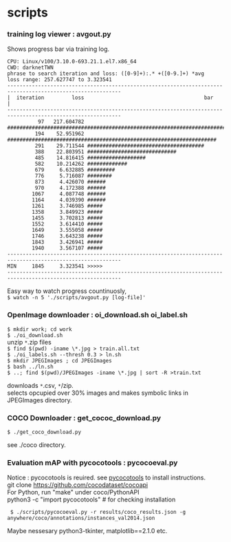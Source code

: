 # scripts 

### training log viewer : avgout.py  

Shows progress bar via training log.  

```$ avgout.py [log-file]  
CPU: Linux/v100/3.10.0-693.21.1.el7.x86_64
CWD: darknetTWN
phrase to search iteration and loss: ([0-9]+):.* +([0-9.]+) *avg
loss range: 257.627747 to 3.323541
-----------------------------------------------------------------------------------------------------------
|  iteration         loss                                       bar                                       |
-----------------------------------------------------------------------------------------------------------
          97   217.604782 ################################################################################|
         194    52.951962 ####################################################################
         291    29.711544 ######################################
         388    22.803951 #############################
         485    14.816415 ###################
         582    10.214262 #############
         679     6.632885 #########
         776     5.716087 ########
         873     4.426070 ######
         970     4.172388 ######
        1067     4.087748 ######
        1164     4.039390 ######
        1261     3.746985 #####
        1358     3.849923 #####
        1455     3.702813 #####
        1552     3.614410 #####
        1649     3.555058 #####
        1746     3.643238 #####
        1843     3.426941 #####
        1940     3.567107 #####
-----------------------------------------------------------------------------------------------------------
MIN     1845     3.323541 >>>>>
-----------------------------------------------------------------------------------------------------------
```  

Easy way to watch progress countinuosly,  
`$ watch -n 5 './scripts/avgout.py [log-file]'`  

### OpenImage downloader : oi_download.sh oi_label.sh  

`$ mkdir work; cd work`  
`$ ./oi_download.sh`  
   unzip `*`.zip files  
`$ find $(pwd) -iname \*.jpg > train.all.txt`  
`$ ./oi_labels.sh --thresh 0.3 > ln.sh`  
`$ mkdir JPEGImages ; cd JPEGImages`  
`$ bash ../ln.sh`  
`$ ..; find $(pwd)/JPEGImages -iname \*.jpg | sort -R >train.txt`  

downloads `*`.csv, `*`/zip.  
selects opcupied over 30% images and makes symbolic links in JPEGImages directory.  

### COCO Downloader : get_cococ_download.py  

`$ ./get_coco_download.py`  

see ./coco directory.  

### Evaluation mAP with pycocotools : pycocoeval.py  

Notice : pycocotools is reuired. see [pycocotools](https://github.com/cocodataset/cocoapi) to install instructions.  
git clone https://github.com/cocodataset/cocoapi  
For Python, run "make" under coco/PythonAPI  
python3 -c "import pycocotools" # for checking installation  

```
 $ ./scripts/pycocoeval.py -r results/coco_results.json -g anywhere/coco/annotations/instances_val2014.json
```

Maybe nessesary python3-tkinter, matplotlib==2.1.0 etc.  
